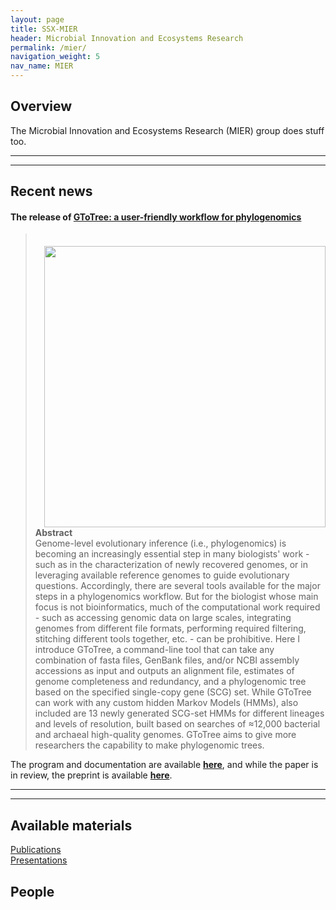 ```yaml
---
layout: page
title: SSX-MIER
header: Microbial Innovation and Ecosystems Research
permalink: /mier/
navigation_weight: 5
nav_name: MIER
---
```


## Overview
The Microbial Innovation and Ecosystems Research (MIER) group does stuff too.  

---
---

## Recent news  
#### The release of [GToTree: a user-friendly workflow for phylogenomics](https://github.com/AstrobioMike/GToTree/wiki)

<img src="/images/GToTree-Overview_slimmed.svg" style="float:right;width:450px;border:0px;box-shadow:none!important;margin:0px;padding:20px 0px 0px 10px">

> **Abstract**  
Genome-level evolutionary inference (i.e., phylogenomics) is becoming an increasingly essential step in many biologists' work - such as in the characterization of newly recovered genomes, or in leveraging available reference genomes to guide evolutionary questions. Accordingly, there are several tools available for the major steps in a phylogenomics workflow. But for the biologist whose main focus is not bioinformatics, much of the computational work required - such as accessing genomic data on large scales, integrating genomes from different file formats, performing required filtering, stitching different tools together, etc. - can be prohibitive. Here I introduce GToTree, a command-line tool that can take any combination of fasta files, GenBank files, and/or NCBI assembly accessions as input and outputs an alignment file, estimates of genome completeness and redundancy, and a phylogenomic tree based on the specified single-copy gene (SCG) set. While GToTree can work with any custom hidden Markov Models (HMMs), also included are 13 newly generated SCG-set HMMs for different lineages and levels of resolution, built based on searches of ≈12,000 bacterial and archaeal high-quality genomes. GToTree aims to give more researchers the capability to make phylogenomic trees.  



The program and documentation are available **[here](https://github.com/AstrobioMike/GToTree/wiki)**, and while the paper is in review, the preprint is available **[here](https://www.biorxiv.org/content/10.1101/512491v4)**.

---
---


## Available materials

[Publications]()  
[Presentations]()  

## People
